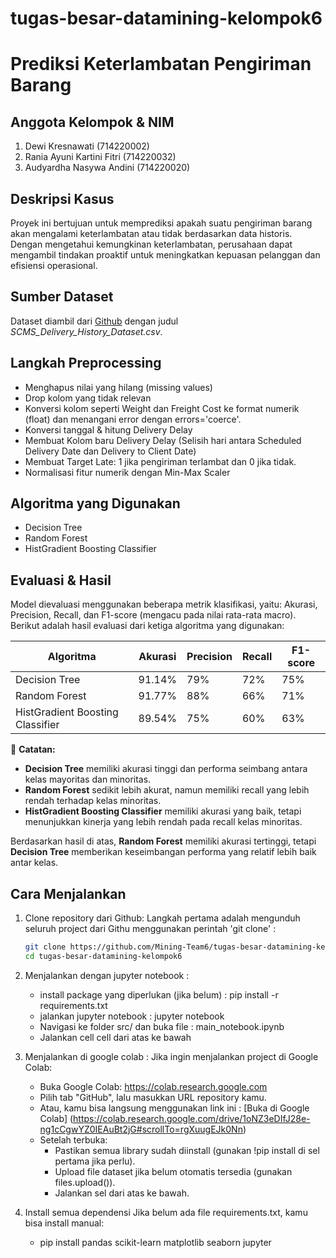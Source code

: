 # tugas-besar-datamining-kelompok6

# Prediksi Keterlambatan Pengiriman Barang 

## Anggota Kelompok & NIM

1. Dewi Kresnawati (714220002)
2. Rania Ayuni Kartini Fitri (714220032)
3. Audyardha Nasywa Andini (714220020)

## Deskripsi Kasus

Proyek ini bertujuan untuk memprediksi apakah suatu pengiriman barang akan mengalami keterlambatan atau tidak berdasarkan data historis. Dengan mengetahui kemungkinan keterlambatan, perusahaan dapat mengambil tindakan proaktif untuk meningkatkan kepuasan pelanggan dan efisiensi operasional.

## Sumber Dataset

Dataset diambil dari [Github]([https://www.kaggle.com/](https://github.com/Abhi1727/FedEx-Logistics-Performance-Analysis/blob/main/SCMS_Delivery_History_Dataset.csv)) dengan judul *SCMS_Delivery_History_Dataset.csv*.  

## Langkah Preprocessing

- Menghapus nilai yang hilang (missing values)
- Drop kolom yang tidak relevan
- Konversi kolom seperti Weight dan Freight Cost ke format numerik (float) dan menangani error dengan errors='coerce'.
- Konversi tanggal & hitung Delivery Delay
- Membuat Kolom baru Delivery Delay (Selisih hari antara Scheduled Delivery Date dan Delivery to Client Date)
- Membuat Target Late: 1 jika pengiriman terlambat dan 0 jika tidak.
- Normalisasi fitur numerik dengan Min-Max Scaler

## Algoritma yang Digunakan

- Decision Tree 
- Random Forest
- HistGradient Boosting Classifier

## Evaluasi & Hasil

Model dievaluasi menggunakan beberapa metrik klasifikasi, yaitu: Akurasi, Precision, Recall, dan F1-score (mengacu pada nilai rata-rata macro). Berikut adalah hasil evaluasi dari ketiga algoritma yang digunakan:

| Algoritma                       | Akurasi | Precision | Recall | F1-score |
|--------------------------------|---------|-----------|--------|----------|
| Decision Tree                  | 91.14%  | 79%       | 72%    | 75%      |
| Random Forest                  | 91.77%  | 88%       | 66%    | 71%      |
| HistGradient Boosting Classifier | 89.54%  | 75%       | 60%    | 63%      |

📌 **Catatan:**
- **Decision Tree** memiliki akurasi tinggi dan performa seimbang antara kelas mayoritas dan minoritas.
- **Random Forest** sedikit lebih akurat, namun memiliki recall yang lebih rendah terhadap kelas minoritas.
- **HistGradient Boosting Classifier** memiliki akurasi yang baik, tetapi menunjukkan kinerja yang lebih rendah pada recall kelas minoritas.

Berdasarkan hasil di atas, **Random Forest** memiliki akurasi tertinggi, tetapi **Decision Tree** memberikan keseimbangan performa yang relatif lebih baik antar kelas.

## Cara Menjalankan

1. Clone repository dari Github:
   Langkah pertama adalah mengunduh seluruh project dari Githu menggunakan perintah 'git clone' :
   
   ```bash
   git clone https://github.com/Mining-Team6/tugas-besar-datamining-kelompok6.git
   cd tugas-besar-datamining-kelompok6
   
2. Menjalankan dengan jupyter notebook :
   - install package yang diperlukan (jika belum) :
     pip install -r requirements.txt
   - jalankan jupyter notebook :
     jupyter notebook
   - Navigasi ke folder src/ dan buka file :
     main_notebook.ipynb
   - Jalankan cell cell dari atas ke bawah

3. Menjalankan di google colab :
   Jika ingin menjalankan project di Google Colab:
   - Buka Google Colab: https://colab.research.google.com
   - Pilih tab "GitHub", lalu masukkan URL repository kamu.
   - Atau, kamu bisa langsung menggunakan link ini :
   [Buka di Google Colab] (https://colab.research.google.com/drive/1oNZ3eDIfJ28e-ng1cCgwYZ0IEAuBt2jG#scrollTo=rgXuugEJk0Nn)
   - Setelah terbuka:
     * Pastikan semua library sudah diinstall (gunakan !pip install di sel pertama jika perlu).
     * Upload file dataset jika belum otomatis tersedia (gunakan files.upload()).
     * Jalankan sel dari atas ke bawah.
    
4. Install semua dependensi
   Jika belum ada file requirements.txt, kamu bisa install manual:
   - pip install pandas scikit-learn matplotlib seaborn jupyter



   
